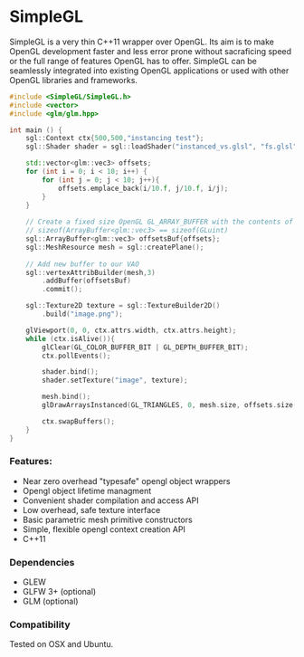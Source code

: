 # SimpleGL

SimpleGL is a very thin C++11 wrapper over OpenGL. Its aim is to make OpenGL development
faster and less error prone without sacraficing speed or the full range of features
OpenGL has to offer. SimpleGL can be seamlessly integrated into existing OpenGL applications
or used with other OpenGL libraries and frameworks.
```c++
#include <SimpleGL/SimpleGL.h>
#include <vector>
#include <glm/glm.hpp>

int main () {
    sgl::Context ctx{500,500,"instancing test"};
    sgl::Shader shader = sgl::loadShader("instanced_vs.glsl", "fs.glsl");

    std::vector<glm::vec3> offsets;
    for (int i = 0; i < 10; i++) {
        for (int j = 0; j < 10; j++){
            offsets.emplace_back(i/10.f, j/10.f, i/j);
        }
    }
    
    // Create a fixed size OpenGL GL_ARRAY_BUFFER with the contents of offsets.
    // sizeof(ArrayBuffer<glm::vec3> == sizeof(GLuint)
    sgl::ArrayBuffer<glm::vec3> offsetsBuf{offsets};
    sgl::MeshResource mesh = sgl::createPlane();
    
    // Add new buffer to our VAO
    sgl::vertexAttribBuilder(mesh,3)
        .addBuffer(offsetsBuf)
        .commit();

    sgl::Texture2D texture = sgl::TextureBuilder2D()
        .build("image.png");

    glViewport(0, 0, ctx.attrs.width, ctx.attrs.height);
    while (ctx.isAlive()){
        glClear(GL_COLOR_BUFFER_BIT | GL_DEPTH_BUFFER_BIT);
        ctx.pollEvents();

        shader.bind();
        shader.setTexture("image", texture);

        mesh.bind();
        glDrawArraysInstanced(GL_TRIANGLES, 0, mesh.size, offsets.size());

        ctx.swapBuffers();
    }
}
```

### Features:

* Near zero overhead "typesafe" opengl object wrappers
* Opengl object lifetime managment
* Convenient shader compilation and access API
* Low overhead, safe texture interface
* Basic parametric mesh primitive constructors
* Simple, flexible opengl context creation API
* C++11

### Dependencies

* GLEW 
* GLFW 3+ (optional)
* GLM (optional)

### Compatibility

Tested on OSX and Ubuntu.
